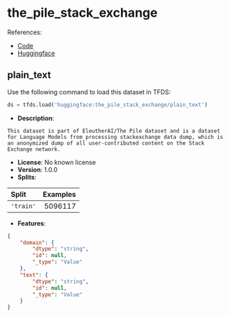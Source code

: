 # the_pile_stack_exchange

References:

*   [Code](https://github.com/huggingface/datasets/blob/master/datasets/the_pile_stack_exchange)
*   [Huggingface](https://huggingface.co/datasets/the_pile_stack_exchange)


## plain_text


Use the following command to load this dataset in TFDS:

```python
ds = tfds.load('huggingface:the_pile_stack_exchange/plain_text')
```

*   **Description**:

```
This dataset is part of EleutherAI/The Pile dataset and is a dataset for Language Models from processing stackexchange data dump, which is an anonymized dump of all user-contributed content on the Stack Exchange network.
```

*   **License**: No known license
*   **Version**: 1.0.0
*   **Splits**:

Split  | Examples
:----- | -------:
`'train'` | 5096117

*   **Features**:

```json
{
    "domain": {
        "dtype": "string",
        "id": null,
        "_type": "Value"
    },
    "text": {
        "dtype": "string",
        "id": null,
        "_type": "Value"
    }
}
```


